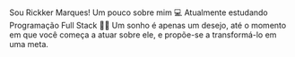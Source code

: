 Sou Rickker Marques!
Um pouco sobre mim
💻 Atualmente estudando Programação Full Stack
🧗‍♂️ Um sonho é apenas um desejo, até o momento em que você começa a atuar sobre ele, e propõe-se a transformá-lo em uma meta.